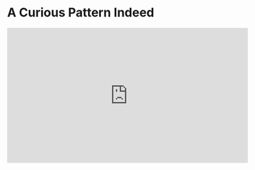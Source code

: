 # A Curious Pattern Indeed

<iframe width="560" height="315" src="https://www.youtube.com/embed/84hEmGHw3J8" frameborder="0" allow="accelerometer; autoplay; clipboard-write; encrypted-media; gyroscope; picture-in-picture" allowfullscreen></iframe>
